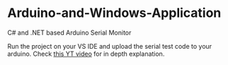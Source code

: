 # Arduino-and-Windows-Application
C# and .NET based Arduino Serial Monitor

Run the project on your VS IDE and upload the serial test code to your arduino.
Check [this YT video](https://youtu.be/nHaSDwmia_M) for in depth explanation. 
